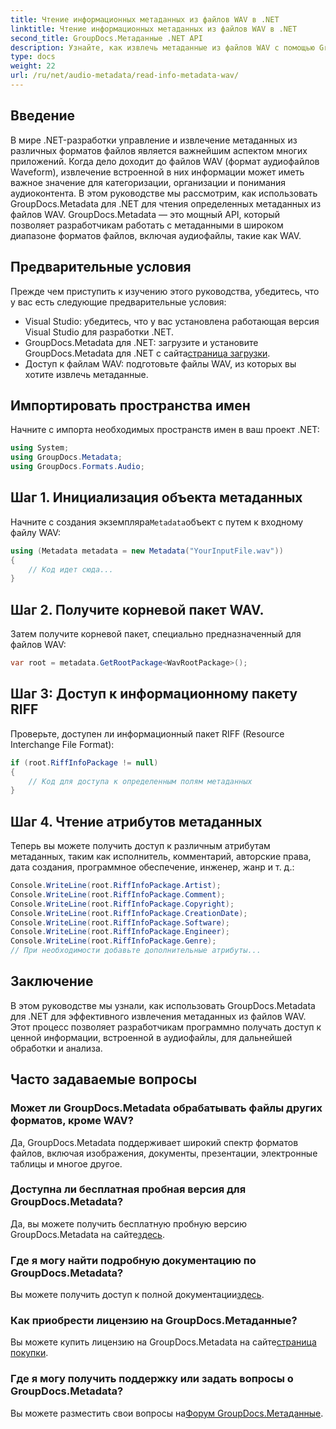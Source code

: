 ```yaml
---
title: Чтение информационных метаданных из файлов WAV в .NET
linktitle: Чтение информационных метаданных из файлов WAV в .NET
second_title: GroupDocs.Метаданные .NET API
description: Узнайте, как извлечь метаданные из файлов WAV с помощью GroupDocs.Metadata для .NET. Изучите это пошаговое руководство, чтобы использовать метаданные для управления аудиофайлами.
type: docs
weight: 22
url: /ru/net/audio-metadata/read-info-metadata-wav/
---
```

## Введение
В мире .NET-разработки управление и извлечение метаданных из различных форматов файлов является важнейшим аспектом многих приложений. Когда дело доходит до файлов WAV (формат аудиофайлов Waveform), извлечение встроенной в них информации может иметь важное значение для категоризации, организации и понимания аудиоконтента.
В этом руководстве мы рассмотрим, как использовать GroupDocs.Metadata для .NET для чтения определенных метаданных из файлов WAV. GroupDocs.Metadata — это мощный API, который позволяет разработчикам работать с метаданными в широком диапазоне форматов файлов, включая аудиофайлы, такие как WAV.
## Предварительные условия
Прежде чем приступить к изучению этого руководства, убедитесь, что у вас есть следующие предварительные условия:
- Visual Studio: убедитесь, что у вас установлена работающая версия Visual Studio для разработки .NET.
-  GroupDocs.Metadata для .NET: загрузите и установите GroupDocs.Metadata для .NET с сайта[страница загрузки](https://releases.groupdocs.com/metadata/net/).
- Доступ к файлам WAV: подготовьте файлы WAV, из которых вы хотите извлечь метаданные.

## Импортировать пространства имен
Начните с импорта необходимых пространств имен в ваш проект .NET:
```csharp
using System;
using GroupDocs.Metadata;
using GroupDocs.Formats.Audio;
```
## Шаг 1. Инициализация объекта метаданных
 Начните с создания экземпляра`Metadata`объект с путем к входному файлу WAV:
```csharp
using (Metadata metadata = new Metadata("YourInputFile.wav"))
{
    // Код идет сюда...
}
```
## Шаг 2. Получите корневой пакет WAV.
Затем получите корневой пакет, специально предназначенный для файлов WAV:
```csharp
var root = metadata.GetRootPackage<WavRootPackage>();
```
## Шаг 3: Доступ к информационному пакету RIFF
Проверьте, доступен ли информационный пакет RIFF (Resource Interchange File Format):
```csharp
if (root.RiffInfoPackage != null)
{
    // Код для доступа к определенным полям метаданных
}
```
## Шаг 4. Чтение атрибутов метаданных
Теперь вы можете получить доступ к различным атрибутам метаданных, таким как исполнитель, комментарий, авторские права, дата создания, программное обеспечение, инженер, жанр и т. д.:
```csharp
Console.WriteLine(root.RiffInfoPackage.Artist);
Console.WriteLine(root.RiffInfoPackage.Comment);
Console.WriteLine(root.RiffInfoPackage.Copyright);
Console.WriteLine(root.RiffInfoPackage.CreationDate);
Console.WriteLine(root.RiffInfoPackage.Software);
Console.WriteLine(root.RiffInfoPackage.Engineer);
Console.WriteLine(root.RiffInfoPackage.Genre);
// При необходимости добавьте дополнительные атрибуты...
```

## Заключение
В этом руководстве мы узнали, как использовать GroupDocs.Metadata для .NET для эффективного извлечения метаданных из файлов WAV. Этот процесс позволяет разработчикам программно получать доступ к ценной информации, встроенной в аудиофайлы, для дальнейшей обработки и анализа.

## Часто задаваемые вопросы
### Может ли GroupDocs.Metadata обрабатывать файлы других форматов, кроме WAV?
Да, GroupDocs.Metadata поддерживает широкий спектр форматов файлов, включая изображения, документы, презентации, электронные таблицы и многое другое.
### Доступна ли бесплатная пробная версия для GroupDocs.Metadata?
 Да, вы можете получить бесплатную пробную версию GroupDocs.Metadata на сайте[здесь](https://releases.groupdocs.com/).
### Где я могу найти подробную документацию по GroupDocs.Metadata?
 Вы можете получить доступ к полной документации[здесь](https://reference.groupdocs.com/metadata/net/).
### Как приобрести лицензию на GroupDocs.Метаданные?
 Вы можете купить лицензию на GroupDocs.Metadata на сайте[страница покупки](https://purchase.groupdocs.com/buy).
### Где я могу получить поддержку или задать вопросы о GroupDocs.Metadata?
 Вы можете разместить свои вопросы на[Форум GroupDocs.Метаданные](https://forum.groupdocs.com/c/metadata/14).